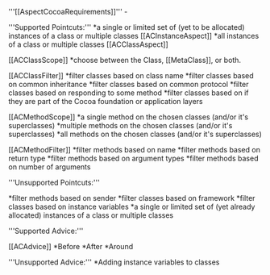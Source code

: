 '''[[AspectCocoaRequirements]]''' - 

'''Supported Pointcuts:'''
*a single or limited set of (yet to be allocated) instances of a class or multiple classes  [[ACInstanceAspect]]
*all instances of a class or multiple classes  [[ACClassAspect]]

[[ACClassScope]]
*choose between the Class, [[MetaClass]], or both.

[[ACClassFilter]]
*filter classes based on class name
*filter classes based on common inheritance
*filter classes based on common protocol
*filter classes based on responding to some method
*filter classes based on if they are part of the Cocoa foundation or application layers

[[ACMethodScope]]
*a single method on the chosen classes (and/or it's superclasses)
*multiple methods on the chosen classes (and/or it's superclasses)
*all methods on the chosen classes (and/or it's superclasses)

[[ACMethodFilter]]
*filter methods based on name
*filter methods based on return type
*filter methods based on argument types
*filter methods based on number of arguments

'''Unsupported Pointcuts:'''

*filter methods based on sender
*filter classes based on framework
*filter classes based on instance variables
*a single or limited set of (yet already allocated) instances of a class or multiple classes

'''Supported Advice:'''

[[ACAdvice]]
*Before
*After
*Around

'''Unsupported Advice:'''
*Adding instance variables to classes